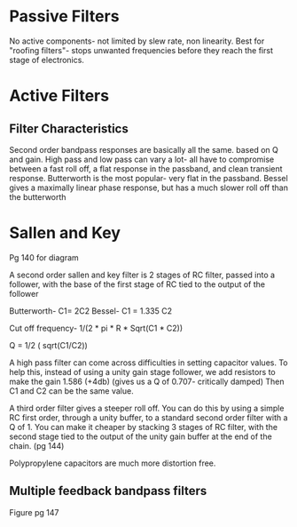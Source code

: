 # Passive Filters
No active components- not limited by slew rate, non linearity. Best for "roofing filters"- stops unwanted frequencies before they reach the first stage of electronics. 

# Active Filters

## Filter Characteristics
Second order bandpass responses are basically all the same. based on Q and gain. 
High pass and low pass can vary a lot- all have to compromise between a fast roll off, a flat response in the passband, and clean transient response. 
Butterworth is the most popular- very flat in the passband. 
Bessel gives a maximally linear phase response, but has a much slower roll off than the butterworth

# Sallen and Key
Pg 140 for diagram

A second order sallen and key filter is 2 stages of RC filter, passed into a follower, with the base of the first stage of RC tied to the output of the follower

Butterworth- C1= 2C2
Bessel- C1 = 1.335 C2


Cut off frequency- 1/(2 * pi * R * Sqrt(C1 * C2))

Q = 1/2 ( sqrt(C1/C2))


A high pass filter can come across difficulties in setting capacitor values. To help this, instead of using a unity gain stage follower, we add resistors to make the gain 1.586 (+4db) (gives us a Q of 0.707- critically damped) Then C1 and C2 can be the same value. 

A third order filter gives a steeper roll off. You can do this by using a simple RC first order, through a unity buffer, to a standard second order filter with a Q of 1. You can make it cheaper by stacking 3 stages of RC filter, with the second stage tied to the output of the unity gain buffer at the end of the chain. (pg 144)

Polypropylene capacitors are much more distortion free. 


## Multiple feedback bandpass filters

Figure pg 147

